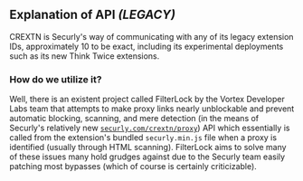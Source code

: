 ## Explanation of API *(LEGACY)*

CREXTN is Securly's way of communicating with any of its legacy extension IDs, approximately 10 to be exact, including its experimental deployments such as its new Think Twice extensions.

### How do we utilize it?

Well, there is an existent project called FilterLock by the Vortex Developer Labs team that attempts to make proxy links nearly unblockable and prevent automatic blocking, scanning, and mere detection (in the means of Securly's relatively new [`securly.com/crextn/proxy`](https://www.securly.com/crextn/proxy)) API which essentially is called from the extension's bundled `securly.min.js` file when a proxy is identified (usually through HTML scanning). FilterLock aims to solve many of these issues many hold grudges against due to the Securly team easily patching most bypasses (which of course is certainly criticizable).